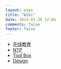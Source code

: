 ```yaml
---
layout: page
title: "Wiki"
date: 2014-03-30 12:04
comments: false
footer: false
---
```


* [在线教育](online_edu.md)
* [NTP](ntp_in_multicast_mode.md)
* [Tool Box](tool_box.md)
* [Design](design-links.md)
